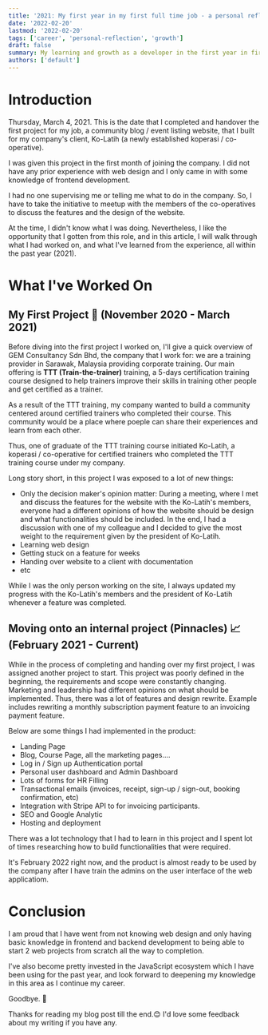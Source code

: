 ```yaml
---
title: '2021: My first year in my first full time job - a personal reflection'
date: '2022-02-20'
lastmod: '2022-02-20'
tags: ['career', 'personal-reflection', 'growth']
draft: false
summary: My learning and growth as a developer in the first year in first full time job.
authors: ['default']
---
```


# Introduction

Thursday, March 4, 2021. This is the date that I completed and handover the first project for my job, a community blog / event listing website, that I built for my company's client, Ko-Latih (a newly established koperasi / co-operative).

I was given this project in the first month of joining the company. I did not have any prior experience with web design and I only came in with some knowledge of frontend development.

I had no one supervising me or telling me what to do in the company. So, I have to take the initiative to meetup with the members of the co-operatives to discuss the features and the design of the website.

At the time, I didn't know what I was doing. Nevertheless, I like the opportunity that I gotten from this role, and in this article, I will walk through what I had worked on, and what I've learned from the experience, all within the past year (2021).

# What I've Worked On

## My First Project 🐣 (November 2020 - March 2021)

Before diving into the first project I worked on, I'll give a quick overview of GEM Consultancy Sdn Bhd, the company that I work for: we are a training provider in Sarawak, Malaysia providing corporate training. Our main offering is **TTT (Train-the-trainer)** training, a 5-days certification training course designed to help trainers improve their skills in training other people and get certified as a trainer.

As a result of the TTT training, my company wanted to build a community centered around
certified trainers who completed their course. This community would be a place where poeple can share their experiences and learn from each other.

Thus, one of graduate of the TTT training course initiated Ko-Latih, a koperasi / co-operative for certified trainers who completed the TTT training course under my company.

Long story short, in this project I was exposed to a lot of new things:

- Only the decision maker's opinion matter: During a meeting, where I met and discuss the features for the website with the Ko-Latih's members, everyone had a different opinions of how the website should be design and what functionalities should be included. In the end, I had a discussion with one of my colleague and I decided to give the most weight to the requirement given by the president of Ko-Latih.
- Learning web design
- Getting stuck on a feature for weeks
- Handing over website to a client with documentation
- etc

While I was the only person working on the site, I always updated my progress with the Ko-Latih's members and the president of Ko-Latih whenever a feature was completed.

## Moving onto an internal project (Pinnacles) 📈 (February 2021 - Current)

While in the process of completing and handing over my first project, I was assigned another project to start. This project was poorly defined in the beginning, the requirements and scope were constantly changing. Marketing and leadership had different opinions on what should be implemented. Thus, there was a lot of features and design rewrite. Example includes rewriting a monthly subscription payment feature to an invoicing payment feature.

Below are some things I had implemented in the product:

- Landing Page
- Blog, Course Page, all the marketing pages....
- Log in / Sign up Authentication portal
- Personal user dashboard and Admin Dashboard
- Lots of forms for HR Filling
- Transactional emails (invoices, receipt, sign-up / sign-out, booking confirmation, etc)
- Integration with Stripe API to for invoicing participants.
- SEO and Google Analytic
- Hosting and deployment

There was a lot technology that I had to learn in this project and I spent lot of times researching how to build functionalities that were required.

It's February 2022 right now, and the product is almost ready to be used by the company after I have train the admins on the user interface of the web applicatiom.

# Conclusion

I am proud that I have went from not knowing web design and only having basic knowledge in frontend and backend development to being able to start 2 web projects from scratch all the way to completion.

I've also become pretty invested in the JavaScript ecosystem which I have been using for the past year, and look forward to deepening my knowledge in this area as I continue my career.

Goodbye. 👋

Thanks for reading my blog post till the end.😊 I'd love some feedback about my writing if you have any.
